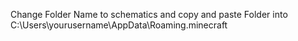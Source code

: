 Change Folder Name to schematics and copy and paste Folder into C:\Users\yourusername\AppData\Roaming.minecraft
